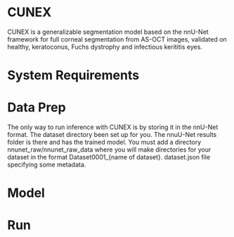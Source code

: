 # CUNEX
CUNEX is a generalizable segmentation model based on the nnU-Net framework for full corneal segmentation from AS-OCT images, validated on healthy, keratoconus, Fuchs dystrophy and infectious kerititis eyes.
# System Requirements

# Data Prep
The only way to run inference with CUNEX is by storing it in the nnU-Net format. The dataset directory been set up for you. The nnuU-Net results folder is there and has the trained model. You must add a directory nnunet_raw/nnunet_raw_data where you will make directories for your dataset in the format Dataset0001_{name of dataset}. dataset.json file specifying some metadata.

# Model
# Run
